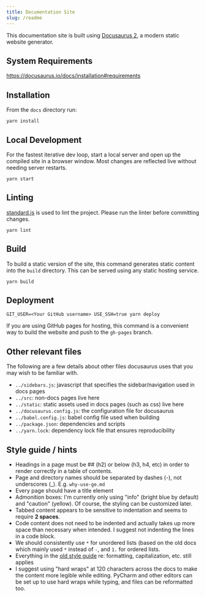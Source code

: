 ```yaml
---
title: Documentation Site
slug: /readme
---
```


This documentation site is built using [Docusaurus 2](https://v2.docusaurus.io/), a modern static website generator.

## System Requirements

https://docusaurus.io/docs/installation#requirements

## Installation

From the `docs` directory run:

```console
yarn install
```

## Local Development

For the fastest iterative dev loop, start a local server and open up the compiled site in a browser window. Most changes are reflected live without needing server restarts.

```console
yarn start
```

## Linting

[standard.js](https://standardjs.com/) is used to lint the project. Please run the linter before committing changes.

```console
yarn lint
```

## Build

To build a static version of the site, this command generates static content into the `build` directory. This can be served using any static hosting service.

```console
yarn build
```

## Deployment

```console
GIT_USER=<Your GitHub username> USE_SSH=true yarn deploy
```

If you are using GitHub pages for hosting, this command is a convenient way to build the website and push to the `gh-pages` branch.

## Other relevant files

The following are a few details about other files docusaurus uses that you may wish to be familiar with.

* `../sidebars.js`: javascript that specifies the sidebar/navigation used in docs pages
* `../src`: non-docs pages live here
* `../static`: static assets used in docs pages (such as css) live here
* `../docusaurus.config.js`: the configuration file for docusaurus
* `../babel.config.js`: babel config file used when building
* `../package.json`: dependencies and scripts
* `../yarn.lock`: dependency lock file that ensures reproducibility

## Style guide / hints

* Headings in a page must be ## (h2) or below (h3, h4, etc) in order to render correctly in a table of contents.
* Page and directory names should be separated by dashes (-), not underscores (_). E.g. `why-use-ge.md`
* Every page should have a title element
* Admonition boxes: I'm currently only using "info" (bright blue by default) and "caution" (yellow). Of course, the styling can be customized later.
* Tabbed content appears to be sensitive to indentation and seems to require **2 spaces**.
* Code content does not need to be indented and actually takes up more space than necessary when intended. I suggest not indenting the lines in a code block.
* We should consistently use `*` for unordered lists (based on the old docs which mainly used `*` instead of `-`, and `1.` for ordered lists.
* Everything in the [old style guide](https://docs.greatexpectations.io/en/latest/contributing/style_guide.html) re: formatting, capitalization, etc. still applies
* I suggest using "hard wraps" at 120 characters across the docs to make the content more legible while editing. PyCharm and other editors can be set up to use hard wraps while typing, and files can be reformatted too.
